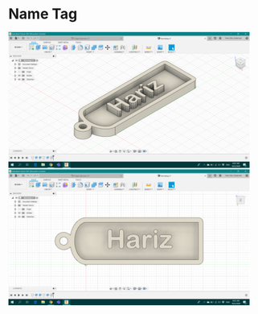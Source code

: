 # Name Tag
<img src="/images/nametag.png" style="width:480px;height:270px;">

<img src="/images/nametag_top.png" style="width:480px;height:270px;">
